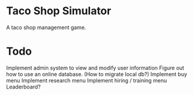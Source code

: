 # Taco Shop Simulator
A taco shop management game.

# Todo
Implement admin system to view and modify user information
Figure out how to use an online database.  (How to migrate local db?)
Implement buy menu
Implement research menu
Implement hiring / training menu
Leaderboard?